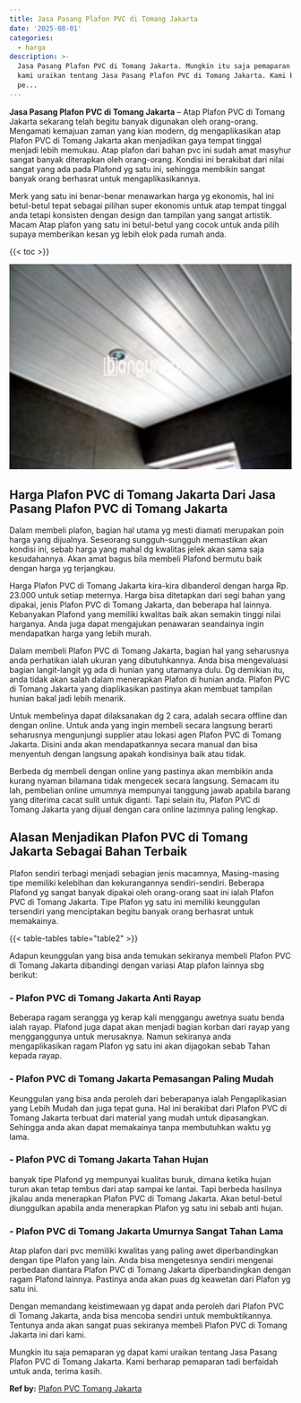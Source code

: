 ```yaml
---
title: Jasa Pasang Plafon PVC di Tomang Jakarta
date: '2025-08-01'
categories:
  - harga
description: >-
  Jasa Pasang Plafon PVC di Tomang Jakarta. Mungkin itu saja pemaparan yg dapat
  kami uraikan tentang Jasa Pasang Plafon PVC di Tomang Jakarta. Kami berharap
  pe...
---
```


**Jasa Pasang Plafon PVC di Tomang Jakarta** – Atap Plafon PVC di Tomang Jakarta sekarang telah begitu banyak digunakan oleh orang-orang. Mengamati kemajuan zaman yang kian modern, dg mengaplikasikan atap Plafon PVC di Tomang Jakarta akan menjadikan gaya tempat tinggal menjadi lebih memukau. Atap plafon dari bahan pvc ini sudah amat masyhur sangat banyak diterapkan oleh orang-orang. Kondisi ini berakibat dari nilai sangat yang ada pada Plafond yg satu ini, sehingga membikin sangat banyak orang berhasrat untuk mengaplikasikannya.

Merk yang satu ini benar-benar menawarkan harga yg ekonomis, hal ini betul-betul tepat sebagai pilihan super ekonomis untuk atap tempat tinggal anda tetapi konsisten dengan design dan tampilan yang sangat artistik. Macam Atap plafon yang satu ini betul-betul yang cocok untuk anda pilih supaya memberikan kesan yg lebih elok pada rumah anda.

{{< toc >}}

![Jasa Pasang Plafon PVC di Tomang Jakarta](/images/flafond-pvc-murah25.png)

## Harga Plafon PVC di Tomang Jakarta Dari Jasa Pasang Plafon PVC di Tomang Jakarta

Dalam membeli plafon, bagian hal utama yg mesti diamati merupakan poin harga yang dijualnya. Seseorang sungguh-sungguh memastikan akan kondisi ini, sebab harga yang mahal dg kwalitas jelek akan sama saja kesudahannya. Akan amat bagus bila membeli Plafond bermutu baik dengan harga yg terjangkau.

Harga Plafon PVC di Tomang Jakarta kira-kira dibanderol dengan harga Rp. 23.000 untuk setiap meternya. Harga bisa ditetapkan dari segi bahan yang dipakai, jenis Plafon PVC di Tomang Jakarta, dan beberapa hal lainnya. Kebanyakan Plafond yang memiliki kwalitas baik akan semakin tinggi nilai harganya. Anda juga dapat mengajukan penawaran seandainya ingin mendapatkan harga yang lebih murah.

Dalam membeli Plafon PVC di Tomang Jakarta, bagian hal yang seharusnya anda perhatikan ialah ukuran yang dibutuhkannya. Anda bisa mengevaluasi bagian langit-langit yg ada di hunian yang utamanya dulu. Dg demikian itu, anda tidak akan salah dalam menerapkan Plafon di hunian anda. Plafon PVC di Tomang Jakarta yang diaplikasikan pastinya akan membuat tampilan hunian bakal jadi lebih menarik.

Untuk membelinya dapat dilaksanakan dg 2 cara, adalah secara offline dan dengan online. Untuk anda yang ingin membeli secara langsung berarti seharusnya mengunjungi supplier atau lokasi agen Plafon PVC di Tomang Jakarta. Disini anda akan mendapatkannya secara manual dan bisa menyentuh dengan langsung apakah kondisinya baik atau tidak.

Berbeda dg membeli dengan online yang pastinya akan membikin anda kurang nyaman bilamana tidak mengecek secara langsung. Semacam itu lah, pembelian online umumnya mempunyai tanggung jawab apabila barang yang diterima cacat sulit untuk diganti. Tapi selain itu, Plafon PVC di Tomang Jakarta yang dijual dengan cara online lazimnya paling lengkap.

## Alasan Menjadikan Plafon PVC di Tomang Jakarta Sebagai Bahan Terbaik

Plafon sendiri terbagi menjadi sebagian jenis macamnya, Masing-masing tipe memiliki kelebihan dan kekurangannya sendiri-sendiri. Beberapa Plafond yg sangat banyak dipakai oleh orang-orang saat ini ialah Plafon PVC di Tomang Jakarta. Tipe Plafon yg satu ini memiliki keunggulan tersendiri yang menciptakan begitu banyak orang berhasrat untuk memakainya.

{{< table-tables table="table2" >}}

Adapun keunggulan yang bisa anda temukan sekiranya membeli Plafon PVC di Tomang Jakarta dibandingi dengan variasi Atap plafon lainnya sbg berikut:

### \- Plafon PVC di Tomang Jakarta Anti Rayap

Beberapa ragam serangga yg kerap kali menggangu awetnya suatu benda ialah rayap. Plafond juga dapat akan menjadi bagian korban dari rayap yang mengganggunya untuk merusaknya. Namun sekiranya anda mengaplikasikan ragam Plafon yg satu ini akan dijagokan sebab Tahan kepada rayap.

### \- Plafon PVC di Tomang Jakarta Pemasangan Paling Mudah

Keunggulan yang bisa anda peroleh dari beberapanya ialah Pengaplikasian yang Lebih Mudah dan juga tepat guna. Hal ini berakibat dari Plafon PVC di Tomang Jakarta terbuat dari material yang mudah untuk dipasangkan. Sehingga anda akan dapat memakainya tanpa membutuhkan waktu yg lama.

### \- Plafon PVC di Tomang Jakarta Tahan Hujan

banyak tipe Plafond yg mempunyai kualitas buruk, dimana ketika hujan turun akan tetap tembus dari atap sampai ke lantai. Tapi berbeda hasilnya jikalau anda menerapkan Plafon PVC di Tomang Jakarta. Akan betul-betul diunggulkan apabila anda menerapkan Plafon yg satu ini sebab anti hujan.

### \- Plafon PVC di Tomang Jakarta Umurnya Sangat Tahan Lama

Atap plafon dari pvc memiliki kwalitas yang paling awet diperbandingkan dengan tipe Plafon yang lain. Anda bisa mengetesnya sendiri mengenai perbedaan diantara Plafon PVC di Tomang Jakarta diperbandingkan dengan ragam Plafond lainnya. Pastinya anda akan puas dg keawetan dari Plafon yg satu ini.

Dengan memandang keistimewaan yg dapat anda peroleh dari Plafon PVC di Tomang Jakarta, anda bisa mencoba sendiri untuk membuktikannya. Tentunya anda akan sangat puas sekiranya membeli Plafon PVC di Tomang Jakarta ini dari kami.

Mungkin itu saja pemaparan yg dapat kami uraikan tentang Jasa Pasang Plafon PVC di Tomang Jakarta. Kami berharap pemaparan tadi berfaidah untuk anda, terima kasih.

**Ref by:** [Plafon PVC Tomang Jakarta](https://id.wikipedia.org/wiki/Plafon)
